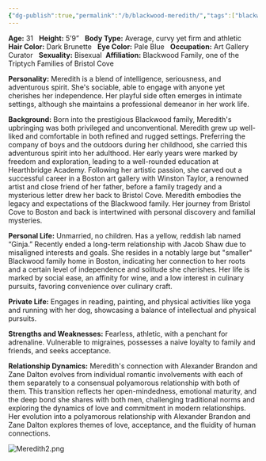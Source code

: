```yaml
---
{"dg-publish":true,"permalink":"/b/blackwood-meredith/","tags":["blackwood","bristolcove","triptychfamily","female","person","boston"]}
---
```



**Age:** 31  
**Height:** 5’9”  
**Body Type:** Average, curvy yet firm and athletic  
**Hair Color:** Dark Brunette  
**Eye Color:** Pale Blue  
**Occupation:** Art Gallery Curator  
**Sexuality:** Bisexual 
**Affiliation:** Blackwood Family, one of the Triptych Families of Bristol Cove  

**Personality:** Meredith is a blend of intelligence, seriousness, and adventurous spirit. She's sociable, able to engage with anyone yet cherishes her independence. Her playful side often emerges in intimate settings, although she maintains a professional demeanor in her work life.  

**Background:** Born into the prestigious Blackwood family, Meredith's upbringing was both privileged and unconventional. Meredith grew up well-liked and comfortable in both refined and rugged settings. Preferring the company of boys and the outdoors during her childhood, she carried this adventurous spirit into her adulthood. Her early years were marked by freedom and exploration, leading to a well-rounded education at Hearthbridge Academy. Following her artistic passion, she carved out a successful career in a Boston art gallery with Winston Taylor, a renowned artist and close friend of her father, before a family tragedy and a mysterious letter drew her back to Bristol Cove. Meredith embodies the legacy and expectations of the Blackwood family. Her journey from Bristol Cove to Boston and back is intertwined with personal discovery and familial mysteries.  

**Personal Life:** Unmarried, no children. Has a yellow, reddish lab named “Ginja.” Recently ended a long-term relationship with Jacob Shaw due to misaligned interests and goals. She resides in a notably large but "smaller" Blackwood family home in Boston, indicating her connection to her roots and a certain level of independence and solitude she cherishes. Her life is marked by social ease, an affinity for wine, and a low interest in culinary pursuits, favoring convenience over culinary craft.  

**Private Life:** Engages in reading, painting, and physical activities like yoga and running with her dog, showcasing a balance of intellectual and physical pursuits.

**Strengths and Weaknesses:** Fearless, athletic, with a penchant for adrenaline. Vulnerable to migraines, possesses a naive loyalty to family and friends, and seeks acceptance.  

**Relationship Dynamics:** Meredith's connection with Alexander Brandon and Zane Dalton evolves from individual romantic involvements with each of them separately to a consensual polyamorous relationship with both of them. This transition reflects her open-mindedness, emotional maturity, and the deep bond she shares with both men, challenging traditional norms and exploring the dynamics of love and commitment in modern relationships. Her evolution into a polyamorous relationship with Alexander Brandon and Zane Dalton explores themes of love, acceptance, and the fluidity of human connections.

![Meredith2.png](/img/user/Extras/Images/Meredith2.png)